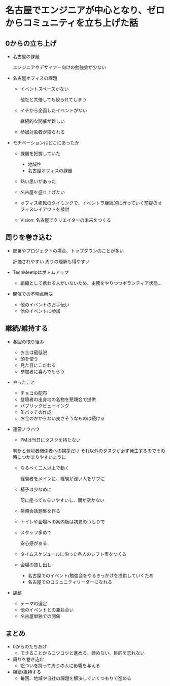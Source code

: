 # 名古屋でエンジニアが中心となり、ゼロからコミュニティを立ち上げた話

## 0からの立ち上げ
  - 名古屋の課題

	エンジニアやデザイナー向けの勉強会が少ない

  - 名古屋オフィスの課題
	- イベントスペースがない

	 	他社と共催しても絞られてしまう

	- イチから企画したイベントがない

		継続的な開催が難しい

	- 参加対象者が絞られる

  - モチベーションはどこにあったか
	- 課題を把握していた
	  - 地域性
	  - 名古屋オフィスの課題
	- 熱い思いがあった
	- 名古屋を盛り上げたい

    - オフィス移転のタイミングで、イベントヲ継続的に行っていく前提のオフィスレイアウトを検討
    - Vision: 名古屋でクリエイターの未来をつくる

## 周りを巻き込む
- 部署やプロジェクトの場合、トップダウンのことが多い

 	評価されやすい
	周りの理解も得やすい

- TechMeetipはボトムアップ
	- 組織として携わる人がいないため、主務をやりつつボランティア状態...

- 開催での不明点解決
	- 他のイベントのお手伝い
	- 他のイベントに参加

## 継続/維持する
- 各回の取り組み
	- お金は最低限
	- 頭を使う
	- 見た目にこだわる
	- 参加者に喜んでもらう

- やったこと
	- チョコの配布
	- 登壇者の出身地の名物を懇親会で提供
	- パブリックビューイング
	- 缶バッチの作成
	- お金のかからない良さそうなものは続ける

- 運営ノウハウ
	- PMは当日にタスクを持たない

	判断と登壇者関係者への挨拶だけ
        それ以外のタスクが必ず発生するのでその時につかまりやすいように

	- なるべく二人以上で動く

        経験者をメインに、経験が浅い人をサブに

	- 椅子は少なめに

        前に座ってもらいやすいし、間が空かない

	- 懇親会話題集を作る
	- トイレや会場への案内板は初見のつもりで
	- スタッフ多めで

        安心感がある

	- タイムスケジュールに沿った各人のシフト表をつくる

	- 会場の貸し出し
	  - 名古屋でのイベント/勉強会をやるきっかけを提供していくため
	  - 名古屋でのコミュニティリーダーになれる

- 課題
	- テーマの選定
	- 他のイベントとの兼ね合い
	- 名古屋単独での開催

## まとめ
- 0からのたちあげ
	- できることからコツコツと進める、諦めない、目的を忘れない
- 周りを巻き込む
	- 絵ついを持って周りの人に影響を与える
- 継続/維持する
	- 毎回、地域や自社の課題を解決していくつもりで進める
